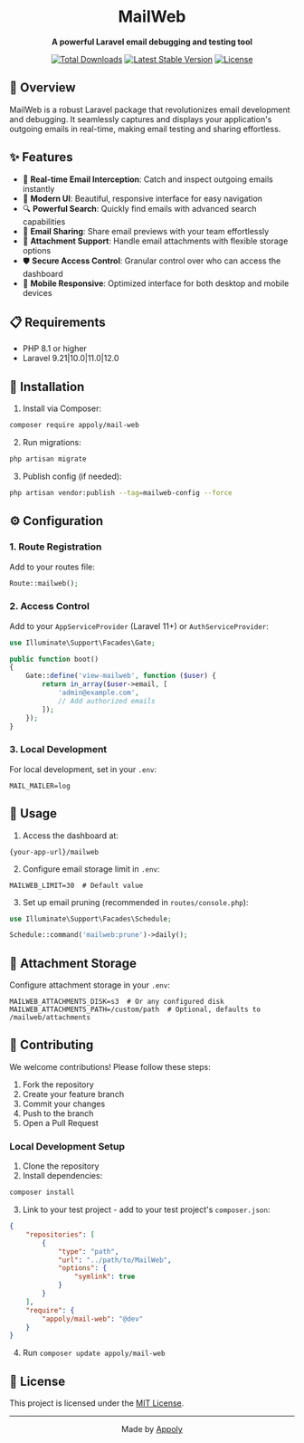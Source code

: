 <div align="center">

# MailWeb

**A powerful Laravel email debugging and testing tool**

[![Total Downloads](https://poser.pugx.org/appoly/mail-web/downloads?format=flat-square)](https://packagist.org/packages/appoly/mail-web)
[![Latest Stable Version](https://poser.pugx.org/appoly/mail-web/v/stable?format=flat-square)](https://packagist.org/packages/appoly/mail-web)
[![License](https://poser.pugx.org/appoly/mail-web/license?format=flat-square)](https://packagist.org/packages/appoly/mail-web)

</div>

## 🚀 Overview

MailWeb is a robust Laravel package that revolutionizes email development and debugging. It seamlessly captures and displays your application's outgoing emails in real-time, making email testing and sharing effortless.

## ✨ Features

- 📧 **Real-time Email Interception**: Catch and inspect outgoing emails instantly
- 🎨 **Modern UI**: Beautiful, responsive interface for easy navigation
- 🔍 **Powerful Search**: Quickly find emails with advanced search capabilities
- 🔄 **Email Sharing**: Share email previews with your team effortlessly
- 📎 **Attachment Support**: Handle email attachments with flexible storage options
- 🛡️ **Secure Access Control**: Granular control over who can access the dashboard
- 📱 **Mobile Responsive**: Optimized interface for both desktop and mobile devices

## 📋 Requirements

- PHP 8.1 or higher
- Laravel 9.21|10.0|11.0|12.0

## 🔧 Installation

1. Install via Composer:
```bash
composer require appoly/mail-web
```

2. Run migrations:
```bash
php artisan migrate
```

3. Publish config (if needed):
```bash
php artisan vendor:publish --tag=mailweb-config --force
```

## ⚙️ Configuration

### 1. Route Registration

Add to your routes file:
```php
Route::mailweb();
```

### 2. Access Control

Add to your `AppServiceProvider` (Laravel 11+) or `AuthServiceProvider`:

```php
use Illuminate\Support\Facades\Gate;

public function boot()
{
    Gate::define('view-mailweb', function ($user) {
        return in_array($user->email, [
            'admin@example.com',
            // Add authorized emails
        ]);
    });
}
```

### 3. Local Development

For local development, set in your `.env`:
```env
MAIL_MAILER=log
```

## 📝 Usage

1. Access the dashboard at:
```
{your-app-url}/mailweb
```

2. Configure email storage limit in `.env`:
```env
MAILWEB_LIMIT=30  # Default value
```

3. Set up email pruning (recommended in `routes/console.php`):
```php
use Illuminate\Support\Facades\Schedule;

Schedule::command('mailweb:prune')->daily();
```

## 💾 Attachment Storage

Configure attachment storage in your `.env`:
```env
MAILWEB_ATTACHMENTS_DISK=s3  # Or any configured disk
MAILWEB_ATTACHMENTS_PATH=/custom/path  # Optional, defaults to /mailweb/attachments
```



## 🤝 Contributing

We welcome contributions! Please follow these steps:

1. Fork the repository
2. Create your feature branch
3. Commit your changes
4. Push to the branch
5. Open a Pull Request

### Local Development Setup

1. Clone the repository
2. Install dependencies:
```bash
composer install
```

3. Link to your test project - add to your test project's `composer.json`:
```json
{
    "repositories": [
        {
            "type": "path",
            "url": "../path/to/MailWeb",
            "options": {
                "symlink": true
            }
        }
    ],
    "require": {
        "appoly/mail-web": "@dev"
    }
}
```
4. Run `composer update appoly/mail-web`

## 📄 License

This project is licensed under the [MIT License](https://choosealicense.com/licenses/mit/).

---

<div align="center">
Made by <a href="https://appoly.co.uk">Appoly</a>
</div>
